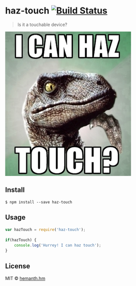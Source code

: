 # haz-touch [![Build Status](https://travis-ci.org/hemanth/haz-touch.svg?branch=master)](https://travis-ci.org/hemanth/haz-touch)

> Is it a touchable device?

![haz-touch](./haz.jpg)

## Install

```
$ npm install --save haz-touch
```


## Usage

```js
var hazTouch = require('haz-touch');

if(hazTouch) {
	console.log('Hurrey! I can haz touch');
}
```

## License

MIT © [hemanth.hm](http://h3manth.com)
